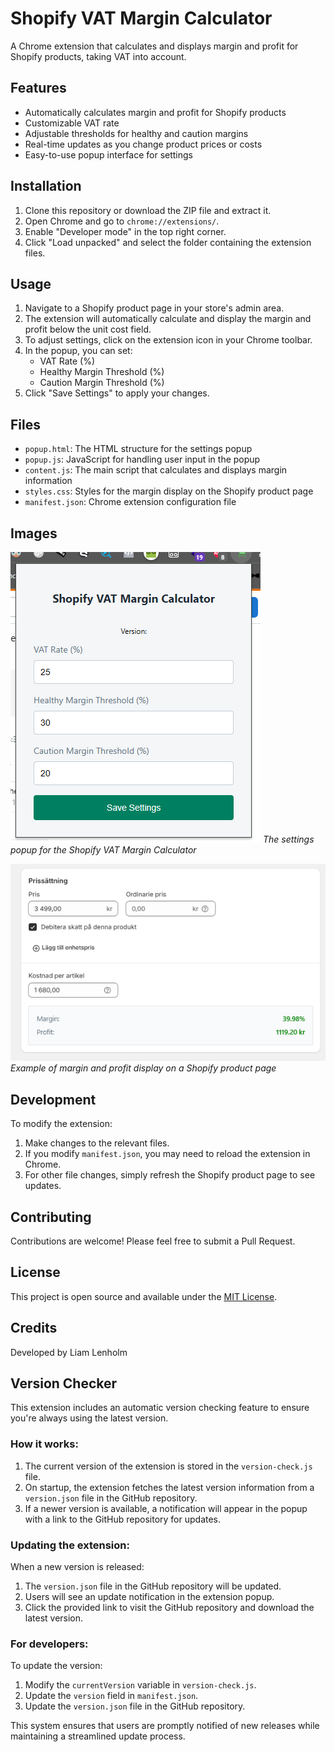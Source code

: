 # Shopify VAT Margin Calculator

A Chrome extension that calculates and displays margin and profit for Shopify products, taking VAT into account.

## Features

- Automatically calculates margin and profit for Shopify products
- Customizable VAT rate
- Adjustable thresholds for healthy and caution margins
- Real-time updates as you change product prices or costs
- Easy-to-use popup interface for settings

## Installation

1. Clone this repository or download the ZIP file and extract it.
2. Open Chrome and go to `chrome://extensions/`.
3. Enable "Developer mode" in the top right corner.
4. Click "Load unpacked" and select the folder containing the extension files.

## Usage

1. Navigate to a Shopify product page in your store's admin area.
2. The extension will automatically calculate and display the margin and profit below the unit cost field.
3. To adjust settings, click on the extension icon in your Chrome toolbar.
4. In the popup, you can set:
   - VAT Rate (%)
   - Healthy Margin Threshold (%)
   - Caution Margin Threshold (%)
5. Click "Save Settings" to apply your changes.

## Files

- `popup.html`: The HTML structure for the settings popup
- `popup.js`: JavaScript for handling user input in the popup
- `content.js`: The main script that calculates and displays margin information
- `styles.css`: Styles for the margin display on the Shopify product page
- `manifest.json`: Chrome extension configuration file

## Images

![Extension Popup](./ReadME_Images/popup.PNG)
_The settings popup for the Shopify VAT Margin Calculator_

![Margin Display](./ReadME_Images/display.PNG)
_Example of margin and profit display on a Shopify product page_

## Development

To modify the extension:

1. Make changes to the relevant files.
2. If you modify `manifest.json`, you may need to reload the extension in Chrome.
3. For other file changes, simply refresh the Shopify product page to see updates.

## Contributing

Contributions are welcome! Please feel free to submit a Pull Request.

## License

This project is open source and available under the [MIT License](LICENSE).

## Credits

Developed by Liam Lenholm

## Version Checker

This extension includes an automatic version checking feature to ensure you're always using the latest version.

### How it works:

1. The current version of the extension is stored in the `version-check.js` file.
2. On startup, the extension fetches the latest version information from a `version.json` file in the GitHub repository.
3. If a newer version is available, a notification will appear in the popup with a link to the GitHub repository for updates.

### Updating the extension:

When a new version is released:

1. The `version.json` file in the GitHub repository will be updated.
2. Users will see an update notification in the extension popup.
3. Click the provided link to visit the GitHub repository and download the latest version.

### For developers: 

To update the version:

1. Modify the `currentVersion` variable in `version-check.js`.
2. Update the `version` field in `manifest.json`.
3. Update the `version.json` file in the GitHub repository.

This system ensures that users are promptly notified of new releases while maintaining a streamlined update process.
